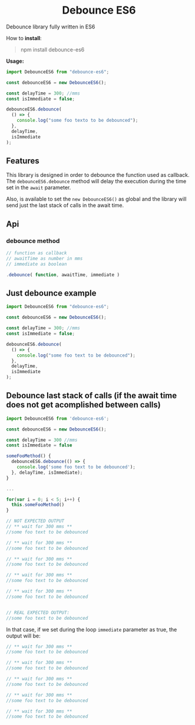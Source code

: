 <h1 style="text-align:center;">Debounce ES6</h1>

Debounce library fully written in ES6

How to **install**:

> npm install debounce-es6

**Usage:**

```javascript
import DebounceES6 from "debounce-es6";

const debounceES6 = new DebounceES6();

const delayTime = 300; //mms
const isImmediate = false;

debounceES6.debounce(
  () => {
    console.log("some foo texto to be debounced");
  },
  delayTime,
  isImmediate
);
```

## Features

This library is designed in order to debounce the function used as callback. The `debounceES6.debounce` method will delay the execution during the time set in the `await` parameter.

Also, is available to set the `new DebounceES6()` as global and the library will send just the last stack of calls in the await time.

## Api

### debounce method

```javascript
// function as callback
// awaitTime as number in mms
// immediate as boolean

.debounce( function, awaitTime, immediate )
```

## Just debounce example

```javascript
import DebounceES6 from "debounce-es6";

const debounceES6 = new DebounceES6();

const delayTime = 300; //mms
const isImmediate = false;

debounceES6.debounce(
  () => {
    console.log("some foo text to be debounced");
  },
  delayTime,
  isImmediate
);
```

## Debounce last stack of calls (if the await time does not get acomplished between calls)

```javascript
import DebounceES6 from 'debounce-es6';

const debounceES6 = new DebounceES6();

const delayTime = 300 //mms
const isImmediate = false

someFooMethod() {
  debounceES6.debounce(() => {
    console.log('some foo text to be debounced');
  }, delayTime, isImmediate);
}

...

for(var i = 0; i < 5; i++) {
  this.someFooMethod()
}

// NOT EXPECTED OUTPUT
// ** wait for 300 mms **
//some foo text to be debounced

// ** wait for 300 mms **
//some foo text to be debounced

// ** wait for 300 mms **
//some foo text to be debounced

// ** wait for 300 mms **
//some foo text to be debounced

// ** wait for 300 mms **
//some foo text to be debounced


// REAL EXPECTED OUTPUT:
//some foo text to be debounced
```

In that case, if we set during the loop `immediate` parameter as true, the output will be:

```javascript
// ** wait for 300 mms **
//some foo text to be debounced

// ** wait for 300 mms **
//some foo text to be debounced

// ** wait for 300 mms **
//some foo text to be debounced

// ** wait for 300 mms **
//some foo text to be debounced

// ** wait for 300 mms **
//some foo text to be debounced
```
